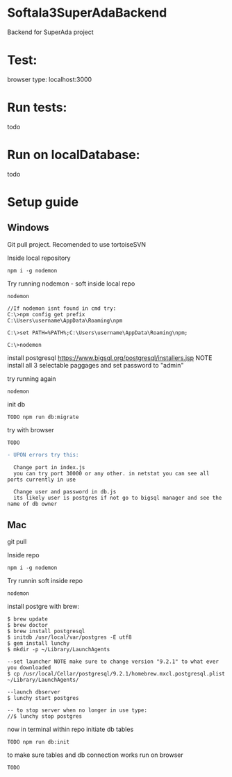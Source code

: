 # Softala3SuperAdaBackend
Backend for SuperAda project

# Test:
browser type: localhost:3000

# Run tests:
todo

# Run on localDatabase:
todo

# Setup guide

## Windows

Git pull project.
Recomended to use tortoiseSVN

Inside local repository

```
npm i -g nodemon
```

Try running nodemon - soft inside local repo
```
nodemon
```

```
//If nodemon isnt found in cmd try:
C:\>npm config get prefix
C:\Users\username\AppData\Roaming\npm

C:\>set PATH=%PATH%;C:\Users\username\AppData\Roaming\npm;

C:\>nodemon
```

install postgresql https://www.bigsql.org/postgresql/installers.jsp
NOTE install all 3 selectable paggages and set password to "admin"

try running again
```
nodemon
```

init db
```
TODO npm run db:migrate
```

try with browser
```
TODO
```
```diff
- UPON errors try this:
```
```
  Change port in index.js
  you can try port 30000 or any other. in netstat you can see all ports currently in use

  Change user and password in db.js
  its likely user is postgres if not go to bigsql manager and see the name of db owner
```

## Mac

git pull

Inside repo

```
npm i -g nodemon
```

Try runnin soft inside repo
```
nodemon
```

install postgre with brew:

```
$ brew update
$ brew doctor
$ brew install postgresql
$ initdb /usr/local/var/postgres -E utf8
$ gem install lunchy
$ mkdir -p ~/Library/LaunchAgents

--set launcher NOTE make sure to change version "9.2.1" to what ever you downloaded
$ cp /usr/local/Cellar/postgresql/9.2.1/homebrew.mxcl.postgresql.plist ~/Library/LaunchAgents/

--launch dbserver
$ lunchy start postgres

-- to stop server when no longer in use type:
//$ lunchy stop postgres
```

now in terminal within repo initiate db tables
```
TODO npm run db:init
```

to make sure tables and db connection works run on browser
```
TODO
```

